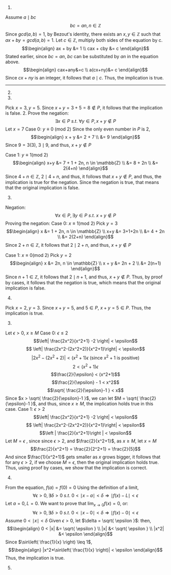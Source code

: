 1.
Assume $a \mid bc$
$$bc = an, n \in \mathbb{Z}$$
Since $gcd(a,b) = 1$, by Bezout's identity, there exists an $x, y \in \mathbb{Z}$ such that $ax+by=gcd(a,b)=1$.
Let $c \in \mathbb{Z}$, multiply both sides of the equation by c.
$$\begin{align}
ax + by &= 1 \\
cax + cby &= c
\end{align}$$
Stated earlier, since $bc = an$, $bc$ can be substituted by $an$ in the equation above.
$$\begin{align}
cax+any&=c  \\
a(cx+ny)&= c
\end{align}$$
Since $cx+ny$ is an integer, it follows that $a \mid c$. Thus, the implication is true.

---
2.
1.
Pick $x = 3, y = 5$. Since $x+y = 3+5 = 8 \not\in P$, it follows that the implication is false.
2.
Prove the negation:
$$\exists x \in P \text{ } s.t. \text{ } \forall y \in P, x+y \not\in P$$
Let $x = 7$
Case 0: $y \equiv 0 \text{ (mod 2)}$
Since the only even number in $P$ is 2,
$$\begin{align}
x + y &= 2 + 7 \\
&=  9
\end{align}$$
Since $9 = 3(3)$, $3 \mid 9$, and thus, $x+y \not\in P$

Case 1: $y \equiv 1 \text{(mod 2)}$
$$\begin{align}
x+y &= 7 + 1 + 2n, n \in \mathbb{Z} \\
&= 8 + 2n \\
&= 2(4+n)
\end{align}$$
Since $4+n \in \mathbb{Z}$, $2 \mid 4+n$, and thus, it follows that $x+y \not\in P$, and thus, the implication is true for the negation. 
Since the negation is true, that means that the original implication is false.

3.
Negation:
$$\forall x \in P, \exists y \in P \text{ } s.t. \text{ } x+y \not\in P$$
Proving the negation:
Case 0: $x \equiv 1 \text{(mod 2)}$
Pick $y = 3$
$$\begin{align}
x &= 1 + 2n, n \in \mathbb{Z} \\
x+y &= 3+1+2n \\
&= 4 + 2n \\
&= 2(2+n)
\end{align}$$
Since $2+n \in \mathbb{Z}$, it follows that $2 \mid 2+n$, and thus, $x+y \not\in P$

Case 1: $x \equiv 0 \text{(mod 2)}$
Pick $y = 2$
$$\begin{align}
x &= 2n, n \in \mathbb{Z} \\
x + y &= 2n + 2 \\
&= 2(n+1)
\end{align}$$
Since $n+1 \in \mathbb{Z}$, it follows that $2 \mid n+1$, and thus, $x + y \not\in P$.
Thus, by proof by cases, it follows that the negation is true, which means that the original implication is false.

4.
Pick $x = 2, y = 3$. Since $x+y = 5$, and $5 \in P$, $x+y = 5 \in P$. Thus, the implication is true.

3.
Let $\epsilon > 0$, $x \geq M$
Case 0: $\epsilon \leq 2$
$$\left| \frac{2x^2}{x^2+1} -2 \right| < \epsilon$$
$$ \left|  \frac{2x^2-(2x^2+2)}{x^2+1}\right| < \epsilon$$
$$\left | 2x^2-(2x^2+2) \right | < (x^2+1) \epsilon \text{ (since } x^2+1 \text{ is positive)}$$
$$2 < (x^2+1) \epsilon$$
$$\frac{2}{\epsilon} < (x^2+1)$$
$$\frac{2}{\epsilon} - 1 < x^2$$
$$\sqrt{ \frac{2}{\epsilon}-1 } < x$$
Since $x > \sqrt{ \frac{2}{\epsilon}-1 }$, we can let $M = \sqrt{ \frac{2}{\epsilon}-1 }$, and thus, since $x \geq M$, the implication holds true in this case.
Case 1: $\epsilon > 2$
$$\left| \frac{2x^2}{x^2+1} -2 \right| < \epsilon$$
$$ \left|  \frac{2x^2-(2x^2+2)}{x^2+1}\right| < \epsilon$$
$$\left | \frac{2}{x^2+1}\right | < \epsilon$$
Let $M = \epsilon$ , since since $\epsilon > 2$, and $\frac{2}{x^2+1}$, as $x \geq M$, let $x = M$
$$\frac{2}{x^2+1} = \frac{2}{2^2+1} = \frac{2}{5}$$
And since $\frac{1}{x^2+1}$ gets smaller as $x$ grows bigger, it follows that for any $\epsilon > 2$, if we choose $M = \epsilon$, then the original implication holds true.
Thus, using proof by cases, we show that the implication is correct.

4.
From the equation, $f(a) = f(0) = 0$
Using the definition of a limit, 
$$\forall \epsilon > 0, \exists \delta > 0 \text{ } s.t. \text{ } 0 < \mid x - a \mid < \delta \Rightarrow \mid f(x) - L \mid  < \epsilon$$
Let $a = 0, L = 0$.
We want to prove that $\lim_{ x \to 0 }f(x) = 0$, or:
$$\forall \epsilon > 0, \exists \delta > 0 \text{ } s.t. \text{ } 0 < \mid x -0 \mid < \delta \Rightarrow \mid f(x) - 0 \mid < \epsilon$$
Assume $0 < \mid x \mid < \delta$
Given $\epsilon >0$, let $\delta = \sqrt{ \epsilon }$:
then, 
$$\begin{align}
0 < |x| &= \sqrt{ \epsilon } \\
|x| &< \sqrt{ \epsilon } \\
|x^2| &< \epsilon
\end{align}$$
Since  $\sin\left( \frac{1}{x} \right) \leq 1$, 
$$\begin{align}
|x^2*\sin\left( \frac{1}{x} \right)| < \epsilon
\end{align}$$
Thus, the implication is true.

5.
